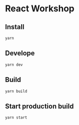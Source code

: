 # React Workshop

## Install

    yarn

## Develope

    yarn dev

## Build

    yarn build

## Start production build

    yarn start
